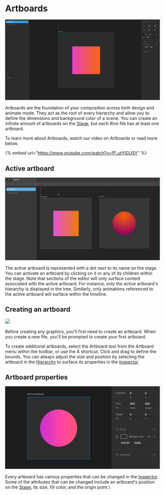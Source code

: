 # Artboards

![](<../../../.gitbook/assets/Screen Shot 2022-05-27 at 9.32.57 AM.png>)

Artboards are the foundation of your composition across both design and animate mode. They act as the root of every hierarchy and allow you to define the dimensions and background color of a scene. You can create an infinite amount of artboards on the [Stage](../interface-overview/stage.md), but each Rive file has at least one artboard.

To learn more about Artboards, watch our video on Artboards or read more below.

{% embed url="https://www.youtube.com/watch?v=fP_utYlGU5Y" %}



## **Active artboard**

![](<../../../.gitbook/assets/2022-05-27 09.33.38.gif>)

The active artboard is represented with a dot next to its name on the stage. You can activate an artboard by clicking on it or any of its children within the stage. Note that sections of the editor will only surface content associated with the active artboard. For instance, only the active artboard's hierarchy is displayed in the tree. Similarly, only animations referenced to the active artboard will surface within the timeline.

## **Creating an artboard**

![](../../../.gitbook/assets/create\_artboards\_b.gif)

Before creating any graphics, you'll first need to create an artboard. When you create a new file, you'll be prompted to create your first artboard.



To create additional artboards, select the Artboard tool from the Artboard menu within the toolbar, or use the A shortcut. Click and drag to define the bounds. You can always adjust the size and position by selecting the artboard in the [Hierarchy](../interface-overview/hierarchy.md) to surface its properties in the [Inspector](../interface-overview/inspector.md).

## Artboard properties

![](<../../../.gitbook/assets/artboards-properties (1).png>)

Every artboard has various properties that can be changed in the [Inspector](../interface-overview/inspector.md). Some of the attributes that can be changed include an artboard's position on the [Stage](../interface-overview/stage.md), its size, fill color, and the origin point.\
